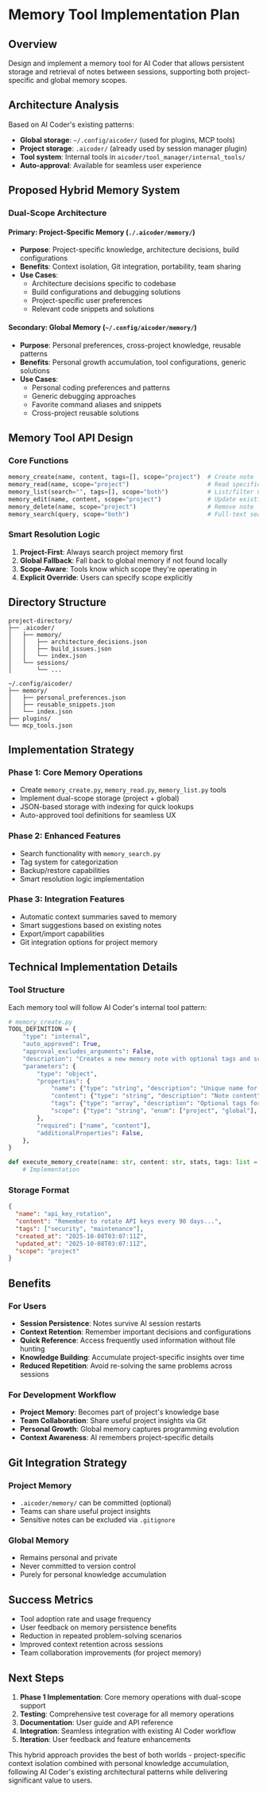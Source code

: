 # Memory Tool Implementation Plan

## Overview

Design and implement a memory tool for AI Coder that allows persistent storage and retrieval of notes between sessions, supporting both project-specific and global memory scopes.

## Architecture Analysis

Based on AI Coder's existing patterns:
- **Global storage**: `~/.config/aicoder/` (used for plugins, MCP tools)
- **Project storage**: `.aicoder/` (already used by session manager plugin)
- **Tool system**: Internal tools in `aicoder/tool_manager/internal_tools/`
- **Auto-approval**: Available for seamless user experience

## Proposed Hybrid Memory System

### Dual-Scope Architecture

#### Primary: Project-Specific Memory (`./.aicoder/memory/`)
- **Purpose**: Project-specific knowledge, architecture decisions, build configurations
- **Benefits**: Context isolation, Git integration, portability, team sharing
- **Use Cases**: 
  - Architecture decisions specific to codebase
  - Build configurations and debugging solutions
  - Project-specific user preferences
  - Relevant code snippets and solutions

#### Secondary: Global Memory (`~/.config/aicoder/memory/`)
- **Purpose**: Personal preferences, cross-project knowledge, reusable patterns
- **Benefits**: Personal growth accumulation, tool configurations, generic solutions
- **Use Cases**:
  - Personal coding preferences and patterns
  - Generic debugging approaches
  - Favorite command aliases and snippets
  - Cross-project reusable solutions

## Memory Tool API Design

### Core Functions
```python
memory_create(name, content, tags=[], scope="project")  # Create note
memory_read(name, scope="project")                      # Read specific note
memory_list(search="", tags=[], scope="both")           # List/filter notes
memory_edit(name, content, scope="project")             # Update existing note
memory_delete(name, scope="project")                    # Remove note
memory_search(query, scope="both")                      # Full-text search
```

### Smart Resolution Logic
1. **Project-First**: Always search project memory first
2. **Global Fallback**: Fall back to global memory if not found locally
3. **Scope-Aware**: Tools know which scope they're operating in
4. **Explicit Override**: Users can specify scope explicitly

## Directory Structure

```
project-directory/
├── .aicoder/
│   ├── memory/
│   │   ├── architecture_decisions.json
│   │   ├── build_issues.json
│   │   └── index.json
│   └── sessions/
│       └── ...

~/.config/aicoder/
├── memory/
│   ├── personal_preferences.json
│   ├── reusable_snippets.json
│   └── index.json
├── plugins/
└── mcp_tools.json
```

## Implementation Strategy

### Phase 1: Core Memory Operations
- Create `memory_create.py`, `memory_read.py`, `memory_list.py` tools
- Implement dual-scope storage (project + global)
- JSON-based storage with indexing for quick lookups
- Auto-approved tool definitions for seamless UX

### Phase 2: Enhanced Features
- Search functionality with `memory_search.py`
- Tag system for categorization
- Backup/restore capabilities
- Smart resolution logic implementation

### Phase 3: Integration Features
- Automatic context summaries saved to memory
- Smart suggestions based on existing notes
- Export/import capabilities
- Git integration options for project memory

## Technical Implementation Details

### Tool Structure
Each memory tool will follow AI Coder's internal tool pattern:
```python
# memory_create.py
TOOL_DEFINITION = {
    "type": "internal",
    "auto_approved": True,
    "approval_excludes_arguments": False,
    "description": "Creates a new memory note with optional tags and scope.",
    "parameters": {
        "type": "object",
        "properties": {
            "name": {"type": "string", "description": "Unique name for the note"},
            "content": {"type": "string", "description": "Note content"},
            "tags": {"type": "array", "description": "Optional tags for categorization"},
            "scope": {"type": "string", "enum": ["project", "global"], "description": "Storage scope"}
        },
        "required": ["name", "content"],
        "additionalProperties": False,
    },
}

def execute_memory_create(name: str, content: str, stats, tags: list = None, scope: str = "project") -> str:
    # Implementation
```

### Storage Format
```json
{
  "name": "api_key_rotation",
  "content": "Remember to rotate API keys every 90 days...",
  "tags": ["security", "maintenance"],
  "created_at": "2025-10-08T03:07:11Z",
  "updated_at": "2025-10-08T03:07:11Z",
  "scope": "project"
}
```

## Benefits

### For Users
- **Session Persistence**: Notes survive AI session restarts
- **Context Retention**: Remember important decisions and configurations
- **Quick Reference**: Access frequently used information without file hunting
- **Knowledge Building**: Accumulate project-specific insights over time
- **Reduced Repetition**: Avoid re-solving the same problems across sessions

### For Development Workflow
- **Project Memory**: Becomes part of project's knowledge base
- **Team Collaboration**: Share useful project insights via Git
- **Personal Growth**: Global memory captures programming evolution
- **Context Awareness**: AI remembers project-specific details

## Git Integration Strategy

### Project Memory
- `.aicoder/memory/` can be committed (optional)
- Teams can share useful project insights
- Sensitive notes can be excluded via `.gitignore`

### Global Memory
- Remains personal and private
- Never committed to version control
- Purely for personal knowledge accumulation

## Success Metrics

- Tool adoption rate and usage frequency
- User feedback on memory persistence benefits
- Reduction in repeated problem-solving scenarios
- Improved context retention across sessions
- Team collaboration improvements (for project memory)

## Next Steps

1. **Phase 1 Implementation**: Core memory operations with dual-scope support
2. **Testing**: Comprehensive test coverage for all memory operations
3. **Documentation**: User guide and API reference
4. **Integration**: Seamless integration with existing AI Coder workflow
5. **Iteration**: User feedback and feature enhancements

This hybrid approach provides the best of both worlds - project-specific context isolation combined with personal knowledge accumulation, following AI Coder's existing architectural patterns while delivering significant value to users.